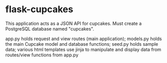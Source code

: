 # flask-cupcakes

This application acts as a JSON API for cupcakes. Must create a PostgreSQL database named "cupcakes".

app.py holds request and view routes (main application);
models.py holds the main Cupcake model and database functions;
seed.py holds sample data;
various html templates use jinja to manipulate and display data from routes/view functions from app.py
